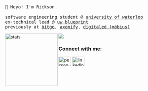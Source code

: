 <samp> 👋 Heyo! I'm Rickson </samp>
<br></br>
<samp>
  software engineering student @ [university of waterloo](https://uwaterloo.ca/future-students/programs/software-engineering)
  <br>
  ex-technical lead @ [uw blueprint](https://uwblueprint.org/)
  <br>
  previously at [bitgo](https://www.bitgo.com/), [axonify](https://axonify.com/), [digitaled (möbius)](https://www.digitaled.com/)
</samp>

<div>
<img height="170" align="left" src="https://github-readme-stats.vercel.app/api?username=MatoPlus&count_private=true&include_all_commits=true&theme=onedark" alt="stats" />
<img src="https://github-readme-stats.vercel.app/api/top-langs/?username=MatoPlus&layout=compact&theme=onedark&langs_count=15" />
</div>

<h3 align="left">Connect with me:</h3>
<p align="left">
<a href="https://rixinyang.me" target="blank"><img align="center" src="https://cdn.jsdelivr.net/npm/simple-icons@5.12.0/icons/aboutdotme.svg" alt="personal-site" height="30" width="40" /></a>
<a href="https://linkedin.com/in/rixinyang" target="blank"><img align="center" src="https://cdn.jsdelivr.net/npm/simple-icons@3.0.1/icons/linkedin.svg" alt="linkedin" height="30" width="40"/></a>
</p>
